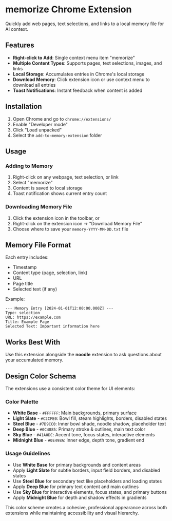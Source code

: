 # memorize Chrome Extension

Quickly add web pages, text selections, and links to a local memory file for AI context.

## Features

- **Right-click to Add**: Single context menu item "memorize"
- **Multiple Content Types**: Supports pages, text selections, images, and links
- **Local Storage**: Accumulates entries in Chrome's local storage
- **Download Memory**: Click extension icon or use context menu to download all entries
- **Toast Notifications**: Instant feedback when content is added

## Installation

1. Open Chrome and go to `chrome://extensions/`
2. Enable "Developer mode"
3. Click "Load unpacked"
4. Select the `add-to-memory-extension` folder

## Usage

### Adding to Memory
1. Right-click on any webpage, text selection, or link
2. Select "memorize"
3. Content is saved to local storage
4. Toast notification shows current entry count

### Downloading Memory File
1. Click the extension icon in the toolbar, or
2. Right-click on the extension icon → "Download Memory File"
3. Choose where to save your `memory-YYYY-MM-DD.txt` file

## Memory File Format

Each entry includes:
- Timestamp
- Content type (page, selection, link)
- URL
- Page title
- Selected text (if any)

Example:
```
--- Memory Entry [2024-01-01T12:00:00.000Z] ---
Type: selection
URL: https://example.com
Title: Example Page
Selected Text: Important information here
```

## Works Best With

Use this extension alongside the **noodle** extension to ask questions about your accumulated memory.

## Design Color Schema

The extensions use a consistent color theme for UI elements:

### Color Palette
- **White Base** - `#FFFFFF`: Main backgrounds, primary surface
- **Light Slate** - `#C2CFE0`: Bowl fill, steam highlights, borders, disabled states
- **Steel Blue** - `#7D9CC0`: Inner bowl shade, noodle shadow, placeholder text
- **Deep Blue** - `#0C4885`: Primary stroke & outlines, main text color
- **Sky Blue** - `#41A0DC`: Accent tone, focus states, interactive elements
- **Midnight Blue** - `#0E498A`: Inner edge, depth tone, gradient end

### Usage Guidelines
- Use **White Base** for primary backgrounds and content areas
- Apply **Light Slate** for subtle borders, input field borders, and disabled states
- Use **Steel Blue** for secondary text like placeholders and loading states
- Apply **Deep Blue** for primary text content and main outlines
- Use **Sky Blue** for interactive elements, focus states, and primary buttons
- Apply **Midnight Blue** for depth and shadow effects in gradients

This color scheme creates a cohesive, professional appearance across both extensions while maintaining accessibility and visual hierarchy.